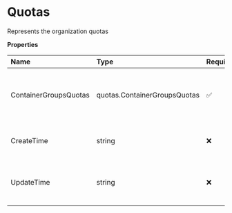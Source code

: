 # Quotas

Represents the organization quotas

**Properties**

| Name                  | Type                         | Required | Description                                             |
| :-------------------- | :--------------------------- | :------- | :------------------------------------------------------ |
| ContainerGroupsQuotas | quotas.ContainerGroupsQuotas | ✅       | Represents the organization quotas for container groups |
| CreateTime            | string                       | ❌       | The time the resource was created                       |
| UpdateTime            | string                       | ❌       | The time the resource was last updated                  |
